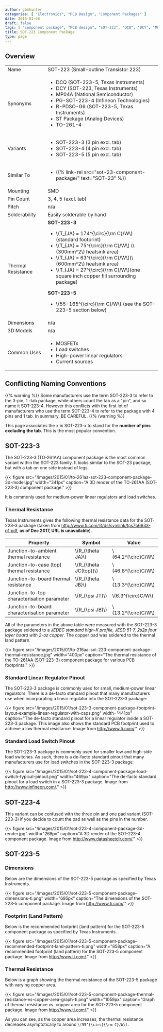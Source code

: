 ```yaml
---
author: gbmhunter
categories: [ "Electronics", "PCB Design", "Component Packages" ]
date: 2015-01-08
draft: false
tags: [ "component package", "PCB design", "SOT-223", "DCQ", "DCY", "MP04A", "PG-SOT-223-4", "TO-261-4", "R-PDSO-G6", "footprint", "land pattern", "PCB", "dimensions", "linear regulator" ]
title: SOT-223 Component Package
type: page
---
```


## Overview

<table>
<tbody>
<tr>
    <td>Name</td>
    <td>SOT-223 (Small-outline Transistor 223)</td>
</tr>
<tr>
    <td>Synonyms</td>
    <td>
        <ul>
            <li>DCQ (SOT-223-5, Texas Instruments)</li>
            <li>DCY (SOT-223, Texas Instruments)</li>
            <li>MP04A (National Semiconductor)</li>
            <li>PG-SOT-223-4 (Infineon Technologies)</li>
            <li>R-PDSO-G6 (SOT-223-5, Texas Instruments)</li>
            <li>ST Package (Analog Devices)</li>
            <li>TO-261-4</li>
        </ul>
    </td>
</tr>
<tr>
    <td>Variants</td>
    <td>
        <ul>
            <li>SOT-223-3 (3 pin excl. tab)</li>
            <li>SOT-223-4 (4 pin excl. tab)</li>
            <li>SOT-223-5 (5 pin excl. tab)</li>
        </ul>
    </td>
</tr>
<tr>
    <td>Similar To</td>
    <td>
        <ul>
            <li>{{% link-rel src="sot-23-component-package/" text="SOT-23" %}}</li>
        </ul>
    </td>
</tr>
<tr >

<td >Mounting
</td>

<td >SMD
</td>
</tr>
<tr >

<td >Pin Count
</td>

<td >3, 4, 5 (excl. tab)
</td>
</tr>
<tr >

<td >Pitch
</td>

<td >n/a
</td>
</tr>
<tr >
<td >Solderability</td>
<td >Easily solderable by hand</td>
</tr>
<tr >
<td >Thermal Resistance</td>

<td>
    <b>SOT-223-3</b>
    <ul>
        <li>\(T_{JA} = 174^{\circ}{\rm C}/W\) (standard footprint)</li>
        <li>\(T_{JA} = 75^{\circ}{\rm C}/W\) (\(300mm^2\) heatsink area)</li>
        <li>\(T_{JA} = 63^{\circ}{\rm C}/W\)(\(600mm^2\) heatsink area)</li>
        <li>\(T_{JA} = 27^{\circ}{\rm C}/W\)(one square inch copper fill surrounding package)</li>
    </ul>
    <b>SOT-223-5</b>
    <ul>
        <li>\(55-165^{\circ}{\rm C}/W\) (see the SOT-223-5 section below)</li>
    </ul>
</td>
</tr>
<tr>
<td>Dimensions</td>
<td>n/a</td>
</tr>
<tr>
<td>3D Models</td>
<td>n/a</td>
</tr>
<tr >

<td >Common Uses
</td>

<td >
    <ul>
        <li>MOSFETs</li>
        <li>Load switches</li>
        <li>High-power linear regulators</li>
        <li>Current sources</li>
    </ul>
</td>
</tr>
</tbody>
</table>

## Conflicting Naming Conventions

{{% warning %}}
Some manufacturers use the term SOT-223-3 to refer to the 3-pin, 1 -tab package, while others count the tab as a "pin", and so name it SOT-223-4. However this conflicts with the first lot of manufacturers who use the term SOT-223-4 to refer to the package with 4 pins and 1 tab. In summary, BE CAREFUL.
{{% /warning %}}

This page associates the x in SOT-223-x to stand for the **number of pins excluding the tab**. This is the most popular convention.

## SOT-223-3

The SOT-223-3 (TO-261AA) component package is the most common variant within the SOT-223 family. It looks similar to the SOT-23 package, but with a tab on one side instead of legs.

{{< figure src="/images/2015/01/to-261aa-sot-223-component-package-3d-model.jpg" width="341px" caption="A 3D render of the TO-261AA (SOT-223-3) component package."  >}}

It is commonly used for medium-power linear regulators and load switches.

### Thermal Resistance

Texas Instruments gives the following thermal resistance data for the SOT-223-3 package (taken from http://www.ti.com/lit/ds/symlink/tps7b6933-q1.pdf, **as of Dec 2017, URL is unavailable**).

<table>
    <thead>
        <tr>
            <th>Property</th>
            <th>Symbol</th>
            <th>Value</th>
        </tr>
    </thead>
<tbody >
<tr >
<td >Junction-to-ambient thermal resistance
</td>

<td >\(R_{\theta JA}\)
</td>

<td >\(64.2^{\circ}C/W\)
</td>
</tr>
<tr >

<td >Junction-to-case (top) thermal resistance
</td>

<td >\(R_{\theta JC(top)}\)
</td>

<td >\(46.8^{\circ}C/W\)
</td>
</tr>
<tr >

<td >Junction-to-board thermal resistance
</td>

<td >\(R_{\theta JB}\)
</td>

<td >\(13.3^{\circ}C/W\)
</td>
</tr>
<tr >

<td >Junction-to-top characterisation parameter
</td>

<td >\(R_{\psi JT}\)
</td>

<td >\(6.3^{\circ}C/W\)
</td>
</tr>
<tr >

<td >Junction-to-board characterisation parameter
</td>

<td >\(R_{\psi JB}\)
</td>

<td >\(13.2^{\circ}C/W\)
</td>
</tr>
</tbody>
</table>

All of the parameters in the above table were measured with the SOT-223-3 package soldered to a _JEDEC standard high-K profile, JESD 51-7, 2s2p four layer board with 2-oz copper_. The copper pad was soldered to the thermal land pattern.

{{< figure src="/images/2015/01/to-216aa-sot-223-component-package-thermal-resistance.jpg" width="400px" caption="The thermal resistance of the TO-261AA (SOT-223-3) component package for various PCB footprints."  >}}

### Standard Linear Regulator Pinout

The SOT-223-3 package is commonly used for small, medium-power linear regulators. There is a de-facto standard pinout that many manufacturers use when incorporating a linear regulator into the SOT-223-3 package:

{{< figure src="/images/2015/01/sot-223-3-component-package-footprint-layout-example-linear-regulator-with-caps.png" width="441px" caption="The de-facto standard pinout for a linear regulator inside a SOT-223-3 package. This image also shows the standard PCB footprint used to achieve a low thermal resistance. Image from http://www.ti.com/."  >}}

### Standard Load Switch Pinout

The SOT-223-3 package is commonly used for smaller low and high-side load switches. As such, there is a de-facto standard pinout that many manufacturers use for load switches in the SOT-223-3 package:

{{< figure src="/images/2015/01/sot-223-4-component-package-load-switch-typical-pinout.png" width="469px" caption="The de-facto standard pinout for a load switch in a SOT-223-3 package. Image from http://www.infineon.com/."  >}}

## SOT-223-4

This variant can be confused with the three pin and one pad variant (SOT-223-3) if you decide to count the pad as well as the pins in the number.

{{< figure src="/images/2015/01/sot-223-4-component-package-3d-render.jpg" width="268px" caption="A 3D render of the SOT-223-4 component package. Image from http://www.datasheetdir.com/."  >}}

## SOT-223-5

### Dimensions

Below are the dimensions of the SOT-223-5 package as specified by Texas Instruments.

{{< figure src="/images/2015/01/sot-223-5-component-package-dimensions-ti.png" width="695px" caption="The dimensions of the SOT-223-5 component package. Image from http://www.ti.com/."  >}}

### Footprint (Land Pattern)

Below is the recommended footprint (land pattern) for the SOT-223-5 component package as specified by Texas Instruments.

{{< figure src="/images/2015/01/sot-223-5-component-package-recommended-footprint-land-pattern-ti.png" width="858px" caption="A recommended footprint (land pattern) for the SOT-223-5 component package. Image from http://www.ti.com/."  >}}

### Thermal Resistance

Below is a graph showing the thermal resistance of the SOT-223-5 package with varying copper area.

{{< figure src="/images/2015/01/sot-223-5-component-package-thermal-resistance-vs-copper-area-graph-ti.png" width="1059px" caption="Graph of thermal resistance vs. copper area for the SOT-223-5 component package. Image from http://www.ti.com/."  >}}

As you can see, as the copper area increases, the thermal resistance decreases asymptotically to around `\(55^{\circ}{\rm C}/W\)`.
